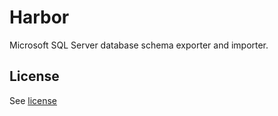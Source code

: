 # Harbor

Microsoft SQL Server database schema exporter and importer.

## License

See [license](./license)
